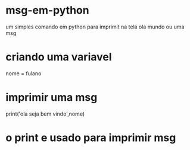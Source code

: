 # msg-em-python
um simples comando em python para imprimit na tela ola mundo ou uma msg

# criando uma variavel

nome = fulano 

# imprimir uma msg 

print('ola seja bem vindo',nome)

# o print e usado para imprimir msg



